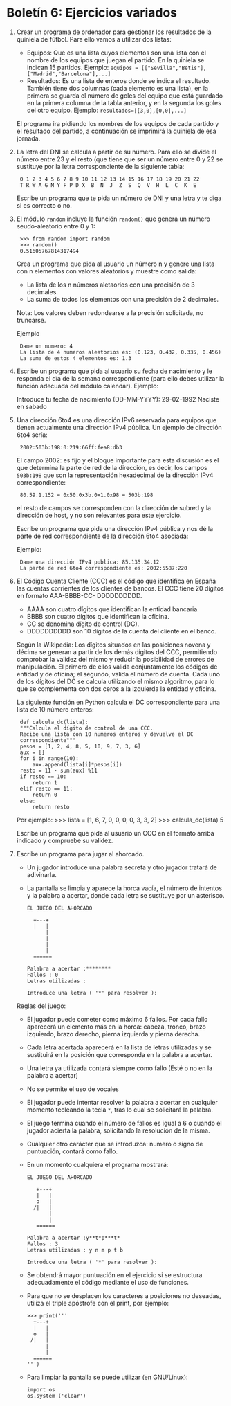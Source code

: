 # Boletín 6: Ejercicios variados

1. Crear un programa de ordenador para gestionar los resultados de la quiniela de fútbol. Para ello vamos a utilizar dos listas:

	* Equipos: Que es una lista cuyos elementos son una lista con el nombre de los equipos que juegan el partido. En la quiniela se indican 15 partidos. Ejemplo: 
	``equipos = [["Sevilla","Betis"],["Madrid","Barcelona"],...]``
	* Resultados: Es una lista de enteros donde se indica el resultado. También tiene dos columnas (cada elemento es una lista), en la primera se guarda el número de goles del equipo que está guardado en la primera columna de la tabla anterior, y en la segunda los goles del otro equipo. Ejemplo: 
	``resultados=[[3,0],[0,0],...]``

	El programa ira pidiendo los nombres de los equipos de cada partido y el resultado del partido, a continuación se imprimirá la quiniela de esa jornada.

2. La letra del DNI se calcula a partir de su número. Para ello se divide el número entre 23 y el resto (que tiene que ser un número entre 0 y 22 se sustituye por la letra
correspondiente de la siguiente tabla:

		0 1 2 3 4 5 6 7 8 9 10 11 12 13 14 15 16 17 18 19 20 21 22
		T R W A G M Y F P D X  B  N  J  Z  S  Q  V  H  L  C  K  E

	Escribe un programa que te pida un número de DNI y una letra y te diga si es correcto o no.

3. El módulo `random` incluye la función `random()` que genera un número seudo-aleatorio entre 0 y 1:
	
		>>> from random import random
		>>> random()
		0.51605767814317494

	Crea un programa que pida al usuario un número n y genere una lista con n elementos con valores aleatorios y muestre como salida:

	* La lista de los n números aletaorios con una precisión de 3 decimales.
	* La suma de todos los elementos con una precisión de 2 decimales.

	Nota: Los valores deben redondearse a la precisión solicitada, no truncarse.

	Ejemplo

		Dame un numero: 4
		La lista de 4 numeros aleatorios es: (0.123, 0.432, 0.335, 0.456)
		La suma de estos 4 elementos es: 1.3

4. Escribe un programa que pida al usuario su fecha de nacimiento y le responda el día de la semana correspondiente (para ello debes utilizar la función adecuada del módulo calendar). Ejemplo:

	Introduce tu fecha de nacimiento (DD-MM-YYYY): 29-02-1992
	Naciste en sabado

5. Una dirección 6to4 es una dirección IPv6 reservada para equipos que tienen actualmente una dirección IPv4 pública. Un ejemplo de dirección 6to4 sería:

		2002:503b:198:0:219:66ff:fea8:db3

	El campo 2002: es fijo y el bloque importante para esta discusión es el que determina la parte de red de la dirección, es decir, los campos `503b:198` que son la representación hexadecimal de la dirección IPv4 correspondiente:

		80.59.1.152 = 0x50.0x3b.0x1.0x98 = 503b:198

	el resto de campos se corresponden con la dirección de subred y la dirección de host, y no son relevantes para este ejercicio.

	Escribe un programa que pida una dirección IPv4 pública y nos dé la parte de red correspondiente de la dirección 6to4 asociada:

	Ejemplo:

		Dame una dirección IPv4 publica: 85.135.34.12
		La parte de red 6to4 correspondiente es: 2002:5587:220

6. El Código Cuenta Cliente (CCC) es el código que identifica en España las cuentas corrientes de los clientes de bancos. El CCC tiene 20 dígitos en formato AAA-BBBB-CC-
DDDDDDDDDD.

	* AAAA son cuatro dígitos que identifican la entidad bancaria.
	* BBBB son cuatro dígitos que identifican la oficina.
	* CC se denomina dígito de control (DC).
	* DDDDDDDDDD son 10 dígitos de la cuenta del cliente en el banco.

	Según la Wikipedia:
	Los dígitos situados en las posiciones novena y décima se generan a partir de los demás dígitos del CCC, permitiendo comprobar la validez del mismo
y reducir la posibilidad de errores de manipulación. El primero de ellos valida conjuntamente los códigos de entidad y de oficina; el segundo, valida el número de cuenta.
	Cada uno de los dígitos del DC se calcula utilizando el mismo algoritmo, para lo que se complementa con dos ceros a la izquierda la entidad y oficina.

	La siguiente función en Python calcula el DC correspondiente para una lista de 10 número enteros:

		def calcula_dc(lista):
		"""Calcula el dígito de control de una CCC.
		Recibe una lista con 10 numeros enteros y devuelve el DC
		correspondiente"""
		pesos = [1, 2, 4, 8, 5, 10, 9, 7, 3, 6]
		aux = []
		for i in range(10):
			aux.append(lista[i]*pesos[i])
		resto = 11 - sum(aux) %11
		if resto == 10:
			return 1
		elif resto == 11:
			return 0
		else:
			return resto

	Por ejemplo:
		>>> lista = [1, 6, 7, 0, 0, 0, 0, 3, 3, 2]
		>>> calcula_dc(lista)
		5

	Escribe un programa que pida al usuario un CCC en el formato arriba indicado y compruebe su validez.

7. Escribe un programa para jugar al ahorcado.

	* Un jugador introduce una palabra secreta y otro jugador tratará de adivinarla.
	* La pantalla se limpia y aparece la horca vacía, el número de intentos y la palabra a acertar, donde cada letra se sustituye por un asterisco.

		```
		EL JUEGO DEL AHORCADO

		  +---+
		  |	  |
		  	  |
		  	  |
		  	  |
		  	  |
		  ======

		Palabra a acertar :********
		Fallos : 0
		Letras utilizadas :

		Introduce una letra ( '*' para resolver ):
		```
	Reglas del juego:

	* El jugador puede cometer como máximo 6 fallos. Por cada fallo aparecerá un elemento más en la horca: cabeza, tronco, brazo izquierdo, brazo derecho,
pierna izquierda y pierna derecha.
	* Cada letra acertada aparecerá en la lista de letras utilizadas y se sustituirá en la posición que corresponda en la palabra a acertar.
	* Una letra ya utilizada contará siempre como fallo (Esté o no en la palabra a acertar)
	* No se permite el uso de vocales
	* El jugador puede intentar resolver la palabra a acertar en cualquier momento tecleando la tecla `*`, tras lo cual se solicitará la palabra.
	* El juego termina cuando el número de fallos es igual a 6 o cuando el jugador acierta la palabra, solicitando la resolución de la misma.
	* Cualquier otro carácter que se introduzca: numero o signo de puntuación, contará como fallo.
	* En un momento cualquiera el programa mostrará:

		```
		EL JUEGO DEL AHORCADO

		   +---+
		   |   |
		   o   |
		  /|   |
		       |
		       |
		   ======

		Palabra a acertar :y**t*p***t*
		Fallos : 3
		Letras utilizadas : y n m p t b 

		Introduce una letra ( '*' para resolver ):
		```

	* Se obtendrá mayor puntuación en el ejercicio si se estructura adecuadamente el código mediante el uso de funciones.
	* Para que no se desplacen los caracteres a posiciones no deseadas, utiliza el triple apóstrofe con el print, por ejemplo:

		```
		>>> print('''
		  +---+
		  |	  |
		  o	  |
		 /|	  |
		  	  |
		  	  |
		  ======
		''')
		```

	* Para limpiar la pantalla se puede utilizar (en GNU/Linux):
		```
		import os
		os.system ('clear')
		```


